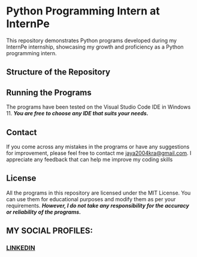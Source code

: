 # Python Programming Intern at InternPe
This repository demonstrates Python programs developed during my InternPe internship, showcasing my growth and proficiency as a Python programming intern.

## Structure of the Repository

## Running the Programs
The programs have been tested on the Visual Studio Code IDE in Windows 11.
***You are free to choose any IDE that suits your needs.***

## Contact
If you come across any mistakes in the programs or have any suggestions for improvement, please feel free to contact me <jaya2004kra@gmail.com>. I appreciate any feedback that can help me improve my coding skills

## License
All the programs in this repository are licensed under the MIT License. You can use them for educational purposes and modify them as per your requirements. ***However, I do not take any responsibility for the accuracy or reliability of the programs.***

## MY SOCIAL PROFILES:
### [LINKEDIN](https://www.linkedin.com/in/jayashrek/)
